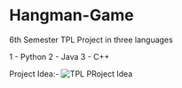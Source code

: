 # Hangman-Game
6th Semester TPL Project in three languages 

1 - Python
2 - Java
3 - C++

Project Idea:-
![TPL PRoject Idea](https://user-images.githubusercontent.com/64495232/179414526-ab55566b-ef4f-4b1e-80f8-efb9012c5250.png)
